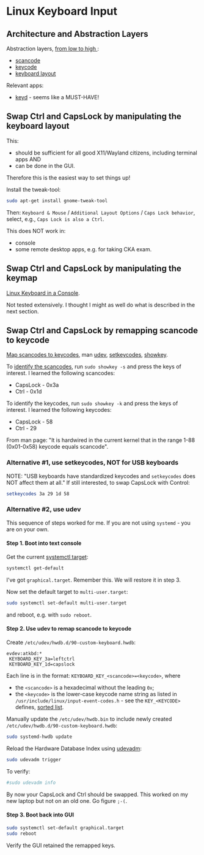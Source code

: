 # Linux Keyboard Input

## Architecture and Abstraction Layers

Abstraction layers,
[from low to high ](https://wiki.archlinux.org/title/Keyboard_input):

* [scancode](https://en.wikipedia.org/wiki/Scancode)
* [keycode](https://wiki.archlinux.org/title/Map_scancodes_to_keycodes)
* [keyboard layout](https://en.wikipedia.org/wiki/Keyboard_layout)

Relevant apps:

* [keyd](https://github.com/rvaiya/keyd/) - seems like a MUST-HAVE!

## Swap Ctrl and CapsLock by manipulating the keyboard layout

This:

* should be sufficient for all good X11/Wayland citizens, including terminal
apps AND
* can be done in the GUI.

Therefore this is the easiest way to set things up!

Install the tweak-tool:

```sh
sudo apt-get install gnome-tweak-tool
```

Then: `Keyboard & Mouse` / `Additional Layout Options` / `Caps Lock behavior`,
select, e.g., `Caps Lock is also a Ctrl`.

This does NOT work in:

* console
* some remote desktop apps, e.g. for taking CKA exam.

## Swap Ctrl and CapsLock by manipulating the keymap

[Linux Keyboard in a Console](keyboard-console.html).

Not tested extensively. I thought I might as well do what is described in the
next section.

## Swap Ctrl and CapsLock by remapping scancode to keycode

[Map scancodes to keycodes](https://wiki.archlinux.org/title/Map_scancodes_to_keycodes),
man [udev](https://www.man7.org/linux/man-pages/man7/udev.7.html),
[setkeycodes](https://linux.die.net/man/8/setkeycodes),
[showkey](https://man7.org/linux/man-pages/man1/showkey.1.html).


To [identify the scancodes](https://wiki.archlinux.org/title/Keyboard_input#Identifying_scancodes),
run `sudo showkey -s` and press the keys of interest. I learned the following
scancodes:

* CapsLock - 0x3a
* Ctrl - 0x1d

To identify the keycodes, run `sudo showkey -k` and press the keys of
interest.  I learned the following keycodes:

* CapsLock - 58
* Ctrl - 29

From man page: "It is hardwired in the current kernel that in the range 1-88
(0x01-0x58) keycode equals scancode".

### Alternative #1, use setkeycodes, NOT for USB keyboards

NOTE: "USB keyboards have standardized keycodes and `setkeycodes` does NOT
affect them at all."  If still interested, to swap CapsLock with Control:

```sh
setkeycodes 3a 29 1d 58
```

### Alternative #2, use udev

This sequence of steps worked for me.  If you are not using `systemd` - you are
on your own.

#### Step 1. Boot into text console

Get the current [systemctl target](cli-systemctl-targets.html):
```sh
systemctl get-default
```

I've got `graphical.target`.  Remember this.  We will restore it in step 3.

Now set the default target to `multi-user.target`:
```sh
sudo systemctl set-default multi-user.target
```

and reboot, e.g. with `sudo reboot`.

#### Step 2.  Use udev to remap scancode to keycode

Create `/etc/udev/hwdb.d/90-custom-keyboard.hwdb`:

```
evdev:atkbd:*
 KEYBOARD_KEY_3a=leftctrl
 KEYBOARD_KEY_1d=capslock
```

Each line is in the format: `KEYBOARD_KEY_<scancode>=<keycode>`, where

* the `<scancode>` is a hexadecimal without the leading `0x`;
* the `<keycode>` is the lower-case keycode name string as listed in
`/usr/include/linux/input-event-codes.h` - see the `KEY_<KEYCODE>` defines,
[sorted list](https://hal.freedesktop.org/quirk/quirk-keymap-list.txt).

Manually update the `/etc/udev/hwdb.bin` to include newly created
`/etc/udev/hwdb.d/90-custom-keyboard.hwdb`:

```sh
sudo systemd-hwdb update
```
Reload the Hardware Database Index using
[udevadm](https://www.man7.org/linux/man-pages/man8/udevadm.8.html):
```sh
sudo udevadm trigger
```

To verify:
```sh
#sudo udevadm info
```

By now your CapsLock and Ctrl should be swapped.  This worked on my new laptop
but not on an old one. Go figure `;-(`.

#### Step 3. Boot back into GUI

```sh
sudo systemctl set-default graphical.target
sudo reboot
```

Verify the GUI retained the remapped keys.
